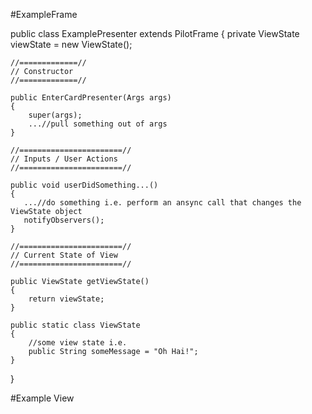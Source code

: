 #ExampleFrame

public class ExamplePresenter extends PilotFrame
{
    private ViewState viewState = new ViewState();
    
    //=============//
    // Constructor
    //=============//

    public EnterCardPresenter(Args args)
    {
        super(args); 
        ...//pull something out of args
    }
    
    //=======================//
    // Inputs / User Actions
    //=======================//
    
    public void userDidSomething...()
    {
       ...//do something i.e. perform an ansync call that changes the ViewState object
       notifyObservers();
    }
    
    //=======================//
    // Current State of View
    //=======================//

    public ViewState getViewState()
    {
        return viewState;
    }

    public static class ViewState
    {
        //some view state i.e.
        public String someMessage = "Oh Hai!";
    }
}
    
#Example View
